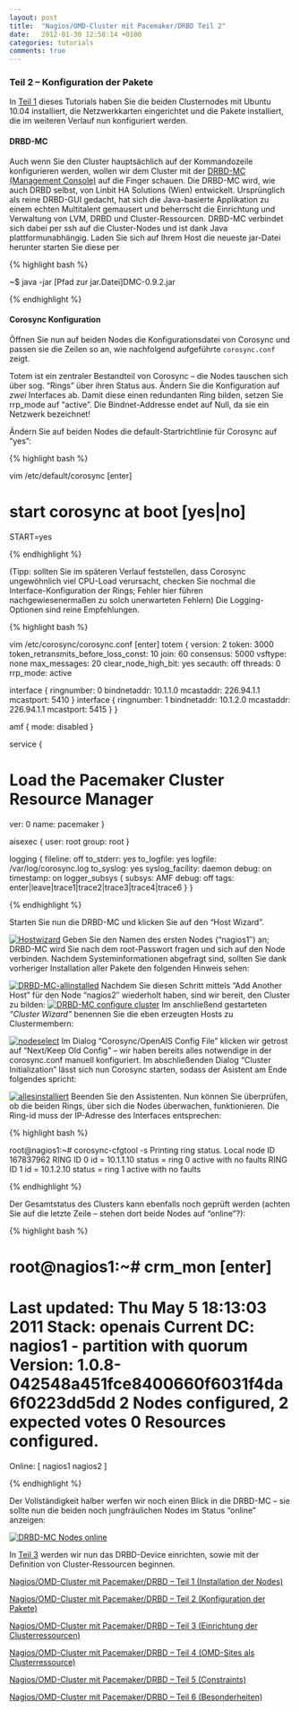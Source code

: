 ```yaml
---
layout: post
title:  "Nagios/OMD-Cluster mit Pacemaker/DRBD Teil 2"
date:   2012-01-30 12:58:14 +0100
categories: tutorials
comments: true
---
```



### Teil 2 – Konfiguration der Pakete


In [Teil
1](https://web.archive.org/web/20150219183656/http://blog.simon-meggle.de/tutorials/nagiosomd-cluster-mit-pacemakerdrbd-teil1/ "Nagios/OMD-Cluster mit Pacemaker/DRBD")
dieses Tutorials haben Sie die beiden Clusternodes mit Ubuntu 10.04
installiert, die Netzwerkkarten eingerichtet und die Pakete installiert,
die im weiteren Verlauf nun konfiguriert werden.

#### DRBD-MC


Auch wenn Sie den Cluster hauptsächlich auf der Kommandozeile
konfigurieren werden, wollen wir dem Cluster mit der [DRBD-MC
(Management Console)](https://web.archive.org/web/20150219183656/http://oss.linbit.com/drbd-mc/) auf die Finger schauen. Die DRBD-MC wird, wie auch DRBD selbst, von
Linbit HA Solutions (Wien) entwickelt. Ursprünglich als reine DRBD-GUI
gedacht, hat sich die Java-basierte Applikation zu einem echten
Multitalent gemausert und beherrscht die Einrichtung und Verwaltung von
LVM, DRBD und Cluster-Ressourcen. DRBD-MC verbindet sich dabei per ssh
auf die Cluster-Nodes und ist dank Java plattformunabhängig.
Laden Sie sich auf Ihrem Host die neueste jar-Datei herunter starten Sie diese per

{% highlight bash %}

~$ java -jar [Pfad zur jar.Datei]DMC-0.9.2.jar

{% endhighlight %}

#### Corosync Konfiguration

Öffnen Sie nun auf beiden Nodes die Konfigurationsdatei von Corosync und
passen sie die Zeilen so an, wie nachfolgend aufgeführte `corosync.conf`
zeigt.

Totem ist ein zentraler Bestandteil von Corosync – die Nodes tauschen
sich über sog. “Rings” über ihren Status aus. Ändern Sie die
Konfiguration auf *zwei* Interfaces ab. Damit diese einen redundanten Ring
bilden, setzen Sie rrp_mode auf “active”. Die Bindnet-Addresse endet
auf Null, da sie ein Netzwerk bezeichnet!

Ändern Sie auf beiden Nodes die default-Startrichtlinie für Corosync
auf “yes”:

{% highlight bash %}

vim /etc/default/corosync [enter]
# start corosync at boot [yes|no]
START=yes


{% endhighlight %}

(Tipp: sollten Sie im späteren Verlauf feststellen, dass Corosync
ungewöhnlich viel CPU-Load verursacht, checken Sie nochmal die
Interface-Konfiguration der Rings; Fehler hier führen
nachgewiesenermaßen zu solch unerwarteten Fehlern)
 Die Logging-Optionen sind reine Empfehlungen.

{% highlight bash %}

vim /etc/corosync/corosync.conf [enter]
totem {
  version: 2
  token: 3000
  token_retransmits_before_loss_const: 10
  join: 60
  consensus: 5000
  vsftype: none
  max_messages: 20
  clear_node_high_bit: yes
  secauth: off
  threads: 0
  rrp_mode: active

  interface {
    ringnumber: 0
    bindnetaddr: 10.1.1.0
    mcastaddr: 226.94.1.1
    mcastport: 5410
  }
  interface {
    ringnumber: 1
    bindnetaddr: 10.1.2.0
    mcastaddr: 226.94.1.1
    mcastport: 5415
  }
}

amf {
  mode: disabled
}

service {
  # Load the Pacemaker Cluster Resource Manager
  ver: 0
  name: pacemaker
}

aisexec {
  user: root
  group: root
}

logging {
  fileline: off
  to_stderr: yes
  to_logfile: yes
  logfile: /var/log/corosync.log
  to_syslog: yes
  syslog_facility: daemon
  debug: on
  timestamp: on
  logger_subsys {
    subsys: AMF
    debug: off
    tags: enter|leave|trace1|trace2|trace3|trace4|trace6
  }
}

{% endhighlight %}

Starten Sie nun die DRBD-MC und klicken Sie auf den “Host Wizard”.

[![Hostwizard](Nagios_OMD-Cluster%20mit%20Pacemaker_DRBD%20-%20Teil%202%20-%20Simon%20Meggle-Dateien/hostwiz.jpg "Hostwizard")](https://web.archive.org/web/20150219183656/http://blog.simon-meggle.de/wp-content/uploads/2011/05/hostwiz.jpg)
 Geben Sie den Namen des ersten Nodes (“nagios1″) an; DRBD-MC wird Sie
nach dem root-Passwort fragen und sich auf den Node verbinden. Nachdem
Systeminformationen abgefragt sind, sollten Sie dank vorheriger
Installation aller Pakete den folgenden Hinweis sehen:

[![DRBD-MC-allinstalled](Nagios_OMD-Cluster%20mit%20Pacemaker_DRBD%20-%20Teil%202%20-%20Simon%20Meggle-Dateien/allinstalled.jpg "allinstalled")](https://web.archive.org/web/20150219183656/http://blog.simon-meggle.de/wp-content/uploads/2011/05/allinstalled.jpg)
 Nachdem Sie diesen Schritt mittels “Add Another Host” für den Node
“nagios2″ wiederholt haben, sind wir bereit, den Cluster zu bilden:
 [![DRBD-MC configure
cluster](Nagios_OMD-Cluster%20mit%20Pacemaker_DRBD%20-%20Teil%202%20-%20Simon%20Meggle-Dateien/configcluster.jpg "configcluster")](https://web.archive.org/web/20150219183656/http://blog.simon-meggle.de/wp-content/uploads/2011/05/configcluster.jpg)
 Im anschließend gestarteten *“Cluster Wizard”* benennen Sie die eben
erzeugten Hosts zu Clustermembern:

[![](Nagios_OMD-Cluster%20mit%20Pacemaker_DRBD%20-%20Teil%202%20-%20Simon%20Meggle-Dateien/nodeselect.jpg "nodeselect")](https://web.archive.org/web/20150219183656/http://blog.simon-meggle.de/wp-content/uploads/2011/05/nodeselect.jpg)
 Im Dialog “Corosync/OpenAIS Config File” klicken wir getrost auf
“Next/Keep Old Config” – wir haben bereits alles notwendige in der
corosync.conf manuell konfiguriert. Im abschließenden Dialog “Cluster
Initialization” lässt sich nun Corosync starten, sodass der Asistent am
Ende folgendes spricht:

[![](Nagios_OMD-Cluster%20mit%20Pacemaker_DRBD%20-%20Teil%202%20-%20Simon%20Meggle-Dateien/greenshot_2011-05-12_23-05-22.png "allesinstalliert")](https://web.archive.org/web/20150219183656/http://blog.simon-meggle.de/wp-content/uploads/2011/05/greenshot_2011-05-12_23-05-22.png)
 Beenden Sie den Assistenten. Nun können Sie überprüfen, ob die beiden
Rings, über sich die Nodes überwachen, funktionieren. Die Ring-id muss
der IP-Adresse des Interfaces entsprechen:

{% highlight bash %}

root@nagios1:\~# corosync-cfgtool -s
  Printing ring status.
  Local node ID 167837962
  RING ID 0
  id = 10.1.1.10
  status = ring 0 active with no faults
  RING ID 1
  id = 10.1.2.10
  status = ring 1 active with no faults

{% endhighlight %}

Der Gesamtstatus des Clusters kann ebenfalls noch geprüft werden (achten
Sie auf die letzte Zeile – stehen dort beide Nodes auf “online”?):

{% highlight bash %}

root@nagios1:\~# crm_mon [enter]
  ============
  Last updated: Thu May 5 18:13:03 2011
  Stack: openais
  Current DC: nagios1 - partition with quorum
  Version: 1.0.8-042548a451fce8400660f6031f4da6f0223dd5dd
  2 Nodes configured, 2 expected votes
  0 Resources configured.
  ============

  Online: [ nagios1 nagios2 ]

{% endhighlight %}

Der Vollständigkeit halber werfen wir noch einen Blick in die DRBD-MC –
sie sollte nun die beiden noch jungfräulichen Nodes im Status “online”
anzeigen:

[![](Nagios_OMD-Cluster%20mit%20Pacemaker_DRBD%20-%20Teil%202%20-%20Simon%20Meggle-Dateien/greenshot_2011-05-12_23-09-28.png "DRBD-MC Nodes online")](https://web.archive.org/web/20150219183656/http://blog.simon-meggle.de/wp-content/uploads/2011/05/greenshot_2011-05-12_23-09-28.png)

In [Teil
3](https://web.archive.org/web/20150219183656/http://blog.simon-meggle.de/tutorials/nagiosomd-cluster-mit-pacemakerdrbd-teil-3/ "Nagios/OMD-Cluster mit Pacemaker/DRBD – Teil 3")
werden wir nun das DRBD-Device einrichten, sowie mit der Definition von
Cluster-Ressourcen beginnen.

[Nagios/OMD-Cluster mit Pacemaker/DRBD – Teil 1 (Installation der
Nodes)](https://web.archive.org/web/20150219181042/http://blog.simon-meggle.de/tutorials/nagiosomd-cluster-mit-pacemakerdrbd-teil1/)

 [Nagios/OMD-Cluster mit Pacemaker/DRBD – Teil 2 (Konfiguration der
Pakete)](https://web.archive.org/web/20150219181042/http://blog.simon-meggle.de/tutorials/nagiosomd-cluster-mit-pacemakerdrbd-teil-2/)

 [Nagios/OMD-Cluster mit Pacemaker/DRBD – Teil 3 (Einrichtung der
Clusterressourcen)](https://web.archive.org/web/20150219181042/http://blog.simon-meggle.de/tutorials/nagiosomd-cluster-mit-pacemakerdrbd-teil-3/)

 [Nagios/OMD-Cluster mit Pacemaker/DRBD – Teil 4 (OMD-Sites als
Clusterressource)](https://web.archive.org/web/20150219181042/http://blog.simon-meggle.de/tutorials/nagiosomd-cluster-mit-pacemakerdrbd-teil-4/)

 [Nagios/OMD-Cluster mit Pacemaker/DRBD – Teil 5
(Constraints)](https://web.archive.org/web/20150219181042/http://blog.simon-meggle.de/tutorials/nagiosomd-cluster-mit-pacemakerdrbd-teil-5/)

 [Nagios/OMD-Cluster mit Pacemaker/DRBD – Teil 6
(Besonderheiten)](https://web.archive.org/web/20150219181042/http://blog.simon-meggle.de/tutorials/nagiosomd-cluster-mit-pacemakerdrbd-teil-6/)
